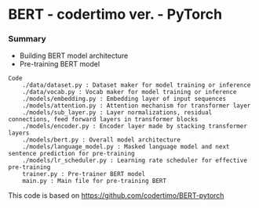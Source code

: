 # BERT - codertimo ver. - PyTorch
### Summary
* Building BERT model architecture
* Pre-training BERT model
~~~
Code
    ./data/dataset.py : Dataset maker for model training or inference
    ./data/vocab.py : Vocab maker for model training or inference
    ./models/embedding.py : Embedding layer of input sequences
    ./models/attention.py : Attention mechanism for transformer layer
    ./models/sub_layer.py : Layer normalizations, residual connections, feed forward layers in transformer blocks
    ./models/encoder.py : Encoder layer made by stacking transformer layers
    ./models/bert.py : Overall model architecture
    ./models/language_model.py : Masked language model and next sentence prediction for pre-training
    ./models/lr_scheduler.py : Learning rate scheduler for effective pre-training
    trainer.py : Pre-trainer BERT model
    main.py : Main file for pre-training BERT
~~~
This code is based on <https://github.com/codertimo/BERT-pytorch>
